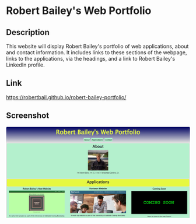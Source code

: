 # Robert Bailey's Web Portfolio
## Description
This website will display Robert Bailey's portfolio of web applications, about and contact information. It includes links to these sections of the webpage, links to the applications, via the headings, and a link to Robert Bailey's LinkedIn profile.
## Link
https://robertbail.github.io/robert-bailey-portfolio/
## Screenshot
![alt text](images/web-portfolio-screenshot2.png)